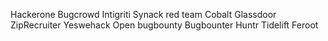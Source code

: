 

Hackerone
Bugcrowd
Intigriti
Synack red team
Cobalt
Glassdoor
ZipRecruiter
Yeswehack
Open bugbounty
Bugbounter
Huntr
Tidelift
Feroot
